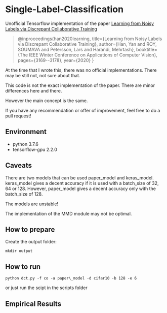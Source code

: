 # Single-Label-Classification

Unofficial Tensorflow implementation of the paper [Learning from Noisy Labels via Discrepant Collaborative Training](http://openaccess.thecvf.com/content_WACV_2020/papers/Han_Learning_from_Noisy_Labels_via_Discrepant_Collaborative_Training_WACV_2020_paper.pdf)

> @inproceedings{han2020learning,
  title={Learning from Noisy Labels via Discrepant Collaborative Training},
    author={Han, Yan and ROY, SOUMAVA and Petersson, Lars and Harandi, Mehrtash},
      booktitle={The IEEE Winter Conference on Applications of Computer Vision},
        pages={3169--3178},
          year={2020}
}


At the time that I wrote this, there was no official implementations. There may be still not, not sure about that.

This code is not the exact implementation of the paper. There are minor differences here and there.

However the main concept is the same.

If you have any recommendation or offer of improvement, feel free to do a pull request! 

## Environment

* python 3.7.6
* tensorflow-gpu 2.2.0

## Caveats

There are two models that can be used paper\_model and keras\_model.
keras\_model gives a decent accuracy if it is used with a batch\_size of 32, 64 or 128.
However, paper\_model gives a decent accuracy only with the batch\_size of 128. 

The models are unstable!

The implementation of the MMD module may not be optimal. 

## How to prepare

Create the output folder:
```
mkdir output
```

## How to run

```
python dct.py -f co -a paper\_model -d cifar10 -b 128 -e 6 
```

or just run the scipt in the scripts folder

## Empirical Results



